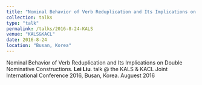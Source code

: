 ```yaml
---
title: "Nominal Behavior of Verb Reduplication and Its Implications on Double Nominative Constructions"
collection: talks
type: "talk"
permalink: /talks/2016-8-24-KALS
venue: "KALS&KACL"
date: 2016-8-24
location: "Busan, Korea"
---
```


Nominal Behavior of Verb Reduplication and Its Implications on Double Nominative Constructions. <b>Lei Liu</b>. talk @ the KALS &amp; KACL Joint International Conference 2016, Busan, Korea. Auguest 2016
